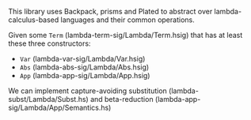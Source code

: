 This library uses Backpack, prisms and Plated to abstract over
lambda-calculus-based languages and their common operations.

Given some `Term` (lambda-term-sig/Lambda/Term.hsig) that has at least these
three constructors:

* `Var` (lambda-var-sig/Lambda/Var.hsig)
* `Abs` (lambda-abs-sig/Lambda/Abs.hsig)
* `App` (lambda-app-sig/Lambda/App.hsig)

We can implement capture-avoiding substitution (lambda-subst/Lambda/Subst.hs)
and beta-reduction (lambda-app-sig/Lambda/App/Semantics.hs)
